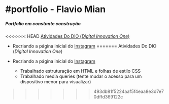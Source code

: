 # #portfolio - Flavio Mian

##### Portfolio em constante construção



<<<<<<< HEAD
<u>Atividades Do DIO (*Digital Innovation One*)</u>

- Recriando a página inicial do [Instagram](https://github.com/flaviomian/portfolio/instagram-landing/index.html)
=======
Atividades Do DIO (*Digital Innovation One*)

- Recriando a página inicial do [Instagram](https://flaviomian.github.io/portfolio/instagram-landing/index.html)
  - Trabalhado estruturação em HTML e folhas de estilo CSS 
  - Trabalhado media queries (tente mudar o acesso para um dispositivo menor para visualizar)

>>>>>>> 493db81f5224aaf5f4eaa8e3d7e70dffd369122c

